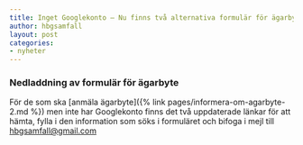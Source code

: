 ```yaml
---
title: Inget Googlekonto – Nu finns två alternativa formulär för ägarbyte!
author: hbgsamfall
layout: post
categories:
- nyheter
---
```

### Nedladdning av formulär för ägarbyte  

För de som ska [anmäla ägarbyte]({% link pages/informera-om-agarbyte-2.md %}) men inte har Googlekonto finns det två uppdaterade länkar för att hämta, fylla i den information som söks i formuläret och bifoga i mejl till hbgsamfall@gmail.com 
